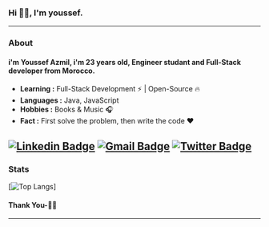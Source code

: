 ### Hi 🙋‍♂️, I'm youssef.
---------------------------------------------------------------------------------------------------------------------------------------------------------------------------------
### About
#### i'm Youssef Azmil, i'm 23 years old, Engineer studant and Full-Stack developer from Morocco.
-  **Learning :** Full-Stack Development :zap: | Open-Source :fire:	
-  **Languages :** Java, JavaScript
-  **Hobbies :** Books & Music :headphones:
-  **Fact :** First solve the problem, then write the code :heart: 
<!-- -  **Organization :** Technojam -->

[![Linkedin Badge](https://img.shields.io/badge/-LinkedIn-blue?style=flat-square&logo=Linkedin&logoColor=white&link=https://www.linkedin.com/in/youssef-amzil)](https://www.linkedin.com/in/youssef-amzil/) 
 [![Gmail Badge](https://img.shields.io/badge/-Gmail-c14438?style=flat-square&logo=Gmail&logoColor=white&link=mailto:amzilyoussef98@gmail.com)](mailto:amzilyoussef98@gmail.com)
 [![Twitter Badge](https://img.shields.io/badge/-twitter-1ca0f1?style=flat-square&logo=twitter&logoColor=white&link=https://twitter.com/)](https://twitter.com/)
---------------------------------------------------------------------------------------------------------------------------------------------------------------------------------
### Stats

[![Top Langs](https://github-readme-stats.vercel.app/api/top-langs/?username=ylizma)]

#### Thank You-🙏🏼
---------------------------------------------------------------------------------------------------------------------------------------------------------------------------------





